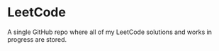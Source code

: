 # LeetCode

A single GitHub repo where all of my LeetCode solutions and works in progress are stored.
